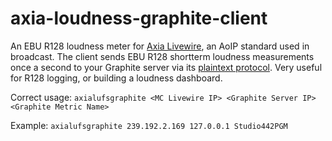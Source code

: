axia-loudness-graphite-client
=============================

An EBU R128 loudness meter for <a href = "http://www.axiaaudio.com/livewire">Axia Livewire</a>, an AoIP standard used in broadcast. The client sends EBU R128 shortterm loudness measurements once a second to your Graphite server via its <a href = "http://graphite.readthedocs.org/en/latest/feeding-carbon.html#the-plaintext-protocol">plaintext protocol</a>. Very useful for R128 logging, or building a loudness dashboard.

Correct usage: `axialufsgraphite <MC Livewire IP> <Graphite Server IP> <Graphite Metric Name>`

Example: `axialufsgraphite 239.192.2.169 127.0.0.1 Studio442PGM`
